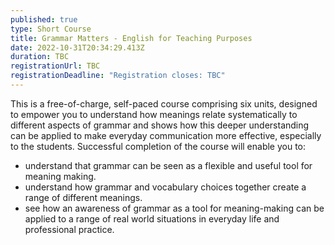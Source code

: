```yaml
---
published: true
type: Short Course
title: Grammar Matters - English for Teaching Purposes
date: 2022-10-31T20:34:29.413Z
duration: TBC
registrationUrl: TBC
registrationDeadline: "Registration closes: TBC"
---
```

This is a free-of-charge, self-paced course comprising six units, designed to empower you to understand how meanings relate systematically to different aspects of grammar and shows how this deeper understanding can be applied to make everyday communication more effective, especially to the students. Successful completion of the course will enable you to:

* understand that grammar can be seen as a flexible and useful tool for meaning making.
* understand how grammar and vocabulary choices together create a range of different meanings.
* see how an awareness of grammar as a tool for meaning-making can be applied to a range of real world situations in everyday life and professional practice.